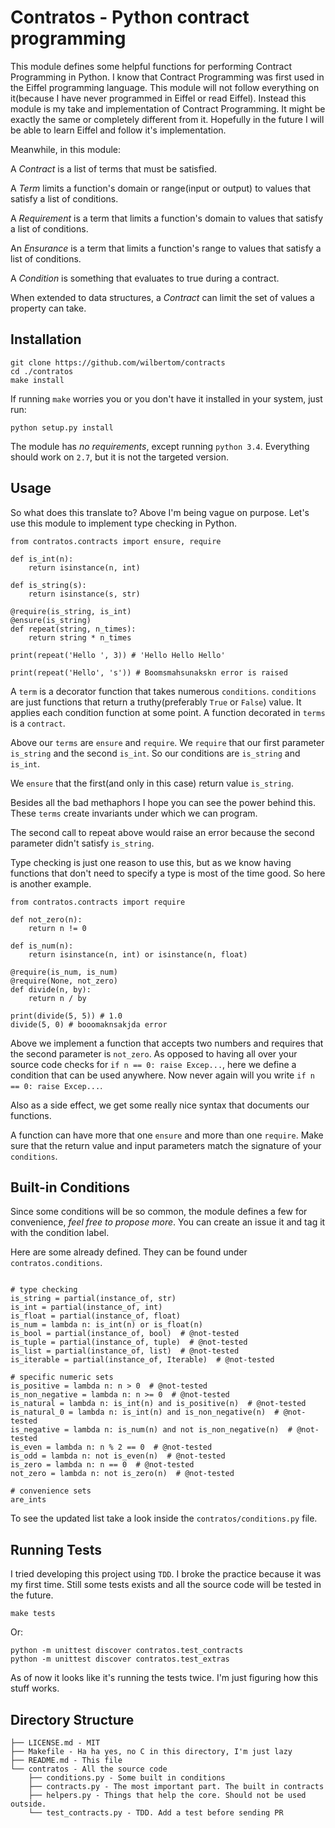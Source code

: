 # Contratos - Python contract programming

This module defines some helpful functions for performing
Contract Programming in Python. I know that Contract Programming
was first used in the Eiffel programming language. This module
will not follow everything on it(because I have never programmed
in Eiffel or read Eiffel). Instead this module is my take and implementation
of Contract Programming. It might be exactly the same or completely 
different from it. Hopefully in the future I will be able to 
learn Eiffel and follow it's implementation.

Meanwhile, in this module:

A *Contract* is a list of terms that must be satisfied.

A *Term* limits a function's domain or range(input or output) to
values that satisfy a list of conditions.

A *Requirement* is a term that limits a function's domain to
values that satisfy a list of conditions.

An *Ensurance* is a term that limits a function's range to
values that satisfy a list of conditions.

A *Condition* is something that evaluates to true during a contract.

When extended to data structures, a *Contract* can limit the set of
values a property can take.

## Installation

```
git clone https://github.com/wilbertom/contracts
cd ./contratos
make install
```

If running `make` worries you or you don't have it installed in your system,
just run:

```
python setup.py install
```

The module has *no requirements*, except running `python 3.4`. Everything
should work on `2.7`, but it is not the targeted version.

## Usage

So what does this translate to? Above I'm being vague on purpose. Let's use
this module to implement type checking in Python.

```
from contratos.contracts import ensure, require

def is_int(n):
    return isinstance(n, int)

def is_string(s):
    return isinstance(s, str)

@require(is_string, is_int)
@ensure(is_string)
def repeat(string, n_times):
    return string * n_times

print(repeat('Hello ', 3)) # 'Hello Hello Hello'

print(repeat('Hello', 's')) # Boomsmahsunakskn error is raised

```

A `term` is a decorator function that takes numerous
`conditions`. `conditions` are just functions that return
a truthy(preferably `True` or `False`) value. It applies
each condition function at some point. A function decorated
in `terms` is a `contract`. 

Above our `terms` are `ensure` and `require`. We `require`
that our first parameter `is_string` and the second `is_int`.
So our conditions are `is_string` and `is_int`.

We `ensure` that the first(and only in this case) return value
`is_string`.

Besides all the bad methaphors I hope you can see the power
behind this. These `terms` create invariants under which we
can program. 

The second call to repeat above would raise an error
because the second parameter didn't satisfy `is_string`.

Type checking is just one reason to use this, but as we
know having functions that don't need to specify a type
is most of the time good. So here is another example.

```
from contratos.contracts import require

def not_zero(n):
    return n != 0

def is_num(n):
    return isinstance(n, int) or isinstance(n, float)

@require(is_num, is_num)
@require(None, not_zero)
def divide(n, by):
    return n / by

print(divide(5, 5)) # 1.0
divide(5, 0) # booomaknsakjda error

```

Above we implement a function that accepts two numbers and
requires that the second parameter is `not_zero`. As opposed
to having all over your source code checks for 
`if n == 0: raise Excep...`, here we define a condition 
that can be used anywhere. Now never again will you write 
`if n == 0: raise Excep...`.

Also as a side effect, we get some really nice syntax that
documents our functions.

A function can have more that one `ensure` and more than one
`require`. Make sure that the return value and input parameters
match the signature of your `conditions`.

## Built-in Conditions

Since some conditions will be so common, the module defines a
few for convenience, *feel free to propose more*. You can create
an issue it and tag it with the condition label.

Here are some already defined. They can be found under
`contratos.conditions`.

```

# type checking
is_string = partial(instance_of, str)
is_int = partial(instance_of, int)
is_float = partial(instance_of, float)
is_num = lambda n: is_int(n) or is_float(n)
is_bool = partial(instance_of, bool)  # @not-tested
is_tuple = partial(instance_of, tuple)  # @not-tested
is_list = partial(instance_of, list)  # @not-tested
is_iterable = partial(instance_of, Iterable)  # @not-tested

# specific numeric sets
is_positive = lambda n: n > 0  # @not-tested
is_non_negative = lambda n: n >= 0  # @not-tested
is_natural = lambda n: is_int(n) and is_positive(n)  # @not-tested
is_natural_0 = lambda n: is_int(n) and is_non_negative(n)  # @not-tested
is_negative = lambda n: is_num(n) and not is_non_negative(n)  # @not-tested
is_even = lambda n: n % 2 == 0  # @not-tested
is_odd = lambda n: not is_even(n)  # @not-tested
is_zero = lambda n: n == 0  # @not-tested
not_zero = lambda n: not is_zero(n)  # @not-tested

# convenience sets
are_ints

```

To see the updated list take a look inside the `contratos/conditions.py` file.

## Running Tests

I tried developing this project using `TDD`. I broke the practice because it was
my first time. Still some tests exists and all the source code will be
tested in the future.

```
make tests
```

Or:

```
python -m unittest discover contratos.test_contracts
python -m unittest discover contratos.test_extras
```

As of now it looks like it's running the tests twice. I'm
just figuring how this stuff works.

## Directory Structure

```
├── LICENSE.md - MIT
├── Makefile - Ha ha yes, no C in this directory, I'm just lazy
├── README.md - This file
└── contratos - All the source code
    ├── conditions.py - Some built in conditions
    ├── contracts.py - The most important part. The built in contracts
    ├── helpers.py - Things that help the core. Should not be used outside.
    └── test_contracts.py - TDD. Add a test before sending PR
```
